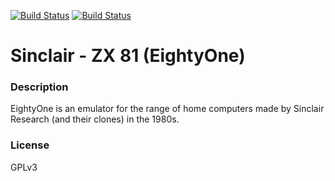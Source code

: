 [![Build Status](https://travis-ci.org/kodi-game/game.libretro.81.svg?branch=master)](https://travis-ci.org/kodi-game/game.libretro.81)
[![Build Status](https://ci.appveyor.com/api/projects/status/github/kodi-game/game.libretro.81?svg=true)](https://ci.appveyor.com/project/kodi-game/game-libretro-81)

# Sinclair - ZX 81 (EightyOne)

### Description
EightyOne is an emulator for the range of home computers made by Sinclair Research (and their clones) in the 1980s.

### License
GPLv3


